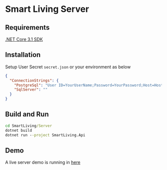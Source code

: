 # Smart Living Server

## Requirements

[.NET Core 3.1 SDK]

## Installation

Setup User Secret `secret.json` or your environment as below

```json
{
  "ConnectionStrings": {
    "PostgreSql": "User ID=YourUserName;Password=YourPassword;Host=HostName;Port=PortNumber;Database=DatabaseName;",
    "SqlServer": ""
  }
}
```

## Build and Run

```cmd
cd SmartLiving/Server
dotnet build
dotnet run --project SmartLiving.Api
```

## Demo

A live server demo is running in [here](https://smartlivingapi.azurewebsites.net/swagger)

[//]: #
[.NET Core 3.1 SDK]: <https://dotnet.microsoft.com/en-us/download/dotnet/3.1>